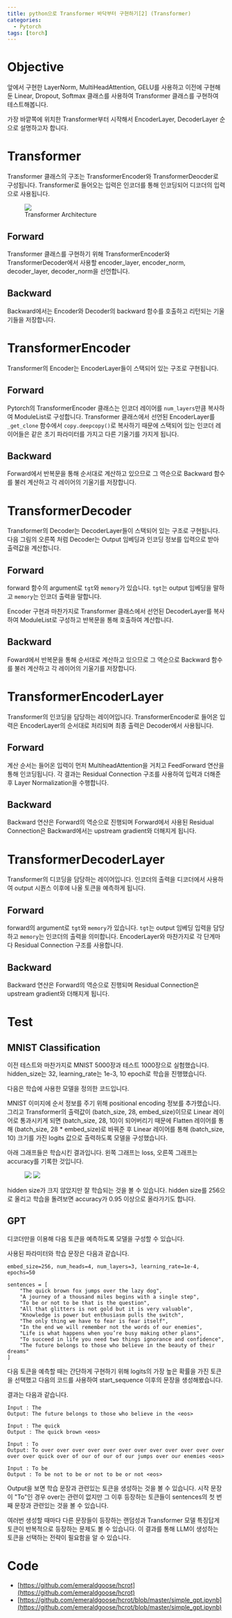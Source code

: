 ```yaml
---
title: python으로 Transformer 바닥부터 구현하기[2] (Transformer)
categories:
  - Pytorch
tags: [torch]
---
```

# Objective
앞에서 구현한 LayerNorm, MultiHeadAttention, GELU를 사용하고 이전에 구현해둔 Linear, Dropout, Softmax 클래스를 사용하여 Transformer 클래스를 구현하여 테스트해봅니다.

가장 바깥쪽에 위치한 Transformer부터 시작해서 EncoderLayer, DecoderLayer 순으로 설명하고자 합니다.

# Transformer
Transformer 클래스의 구조는 TransformerEncoder와 TransformerDeocder로 구성됩니다. Transformer로 들어오는 입력은 인코더를 통해 인코딩되어 디코더의 입력으로 사용됩니다.

<figure>
    <a href="https://drive.google.com/file/d/1gZ0C9THux083GBFOzvyd9J2nuQ2iAdPS/view?usp=sharing"><img src="https://1drv.ms/i/s!AoC6BbMk0S9Qm07_7PVAiXxoixjr?embed=1&width=798&height=1100"></a>
    <figcaption>Transformer Architecture</figcaption>
</figure>

## Forward
Transformer 클래스를 구현하기 위해 TransformerEncoder와 TransformerDecoder에서 사용할 encoder_layer, encoder_norm, decoder_layer, decoder_norm을 선언합니다.

<script src="https://gist.github.com/emeraldgoose/ba48acb781e5437b6585d18d57ecd83e.js"></script>

## Backward
Backward에서는 Encoder와 Decoder의 backward 함수를 호출하고 리턴되는 기울기들을 저장합니다.

<script src="https://gist.github.com/emeraldgoose/a9b4402ce637590185e56919604d6efe.js"></script>

# TransformerEncoder
Transformer의 Encoder는 EncoderLayer들이 스택되어 있는 구조로 구현됩니다.

## Forward
Pytorch의 TransformerEncoder 클래스는 인코더 레이어를 `num_layers`만큼 복사하여 ModuleList로 구성합니다. Transformer 클래스에서 선언된 EncoderLayer를 `_get_clone` 함수에서 `copy.deepcopy()`로 복사하기 때문에 스택되어 있는 인코더 레이어들은 같은 초기 파라미터를 가지고 다른 기울기를 가지게 됩니다.

<script src="https://gist.github.com/emeraldgoose/c3997f35f4a3e76a6da5d697109de5ae.js"></script>

## Backward
Forward에서 반복문을 통해 순서대로 계산하고 있으므로 그 역순으로 Backward 함수를 불러 계산하고 각 레이어의 기울기를 저장합니다.

<script src="https://gist.github.com/emeraldgoose/734b8145dc245a8199e3f3a271081ffe.js"></script>

# TransformerDecoder
Transformer의 Decoder는 DecoderLayer들이 스택되어 있는 구조로 구현됩니다. 다음 그림의 오른쪽 처럼 Decoder는 Output 임베딩과 인코딩 정보를 입력으로 받아 출력값을 계산합니다.

## Forward
forward 함수의 argument로 `tgt`와 `memory`가 있습니다. `tgt`는 output 임베딩을 말하고 `memory`는 인코더 출력을 말합니다.

Encoder 구현과 마찬가지로 Transformer 클래스에서 선언된 DecoderLayer를 복사하여 ModuleList로 구성하고 반복문을 통해 호출하여 계산합니다.

<script src="https://gist.github.com/emeraldgoose/23d416bbbe0732af2d080e7c1aa4f1eb.js"></script>

## Backward
Foward에서 반복문을 통해 순서대로 계산하고 있으므로 그 역순으로 Backward 함수를 불러 계산하고 각 레이어의 기울기를 저장합니다.

<script src="https://gist.github.com/emeraldgoose/52a3b5ed4af3d7a7bbb7606455d9e39c.js"></script>

# TransformerEncoderLayer
Transformer의 인코딩을 담당하는 레이어입니다. TransformerEncoder로 들어온 입력은 EncoderLayer의 순서대로 처리되며 최종 출력은 Decoder에서 사용됩니다.

## Forward
계산 순서는 들어온 입력이 먼저 MultiheadAttention을 거치고 FeedForward 연산을 통해 인코딩됩니다. 각 결과는 Residual Connection 구조를 사용하여 입력과 더해준 후 Layer Normalization을 수행합니다.
<script src="https://gist.github.com/emeraldgoose/511db6e7427152cf747b55f2982e3570.js"></script>

## Backward
Backward 연산은 Forward의 역순으로 진행되며 Forward에서 사용된 Residual Connection은 Backward에서는 upstream gradient와 더해지게 됩니다.
<script src="https://gist.github.com/emeraldgoose/5ce3f68358a1d4c2b1a0b9151981f1e7.js"></script>

# TransformerDecoderLayer
Transformer의 디코딩을 담당하는 레이어입니다. 인코더의 출력을 디코더에서 사용하여 output 시퀀스 이후에 나올 토큰을 예측하게 됩니다.

## Forward
forward의 argument로 `tgt`와 `memory`가 있습니다. `tgt`는 output 임베딩 입력을 담당하고 `memory`는 인코더의 출력을 의미합니다. EncoderLayer와 마찬가지로 각 단계마다 Residual Connection 구조를 사용합니다.

<script src="https://gist.github.com/emeraldgoose/d55c7cf1dda2b952a0e3ac3610f2f84d.js"></script>

## Backward
Backward 연산은 Forward의 역순으로 진행되며 Residual Connection은 upstream gradient와 더해지게 됩니다.

<script src="https://gist.github.com/emeraldgoose/be7a478bcd7b067516a81ca37e4d2239.js"></script>

# Test
## MNIST Classification
이전 테스트와 마찬가지로 MNIST 5000장과 테스트 1000장으로 실험했습니다. hidden_size는 32, learning_rate는 1e-3, 10 epoch로 학습을 진행했습니다.

다음은 학습에 사용한 모델을 정의한 코드입니다.

<script src="https://gist.github.com/emeraldgoose/b998ee81096e78ccc7694291df5f242e.js"></script>

MNIST 이미지에 순서 정보를 주기 위해 positional encoding 정보를 추가했습니다. 그리고 Transformer의 출력값이 (batch_size, 28, embed_size)이므로 Linear 레이어로 통과시키게 되면 (batch_size, 28, 10)이 되어버리기 때문에 Flatten 레이어를 통해 (batch_size, 28 * embed_size)로 바꿔준 후 Linear 레이어를 통해 (batch_size, 10) 크기를 가진 logits 값으로 출력하도록 모델을 구성했습니다.

아래 그래프들은 학습시킨 결과입니다. 왼쪽 그래프는 loss, 오른쪽 그래프는 accuracy를 기록한 것입니다.

<figure class="half">
  <img src="https://1drv.ms/i/s!AoC6BbMk0S9Qm08fTVKlHgRMYqb4?embed=1&width=846&height=833">
  <img src="https://1drv.ms/i/s!AoC6BbMk0S9Qm03PeZKru6RF6coJ?embed=1&width=841&height=833">
</figure>

hidden size가 크지 않았지만 잘 학습되는 것을 볼 수 있습니다. hidden size를 256으로 올리고 학습을 돌려보면 accuracy가 0.95 이상으로 올라가기도 합니다.

## GPT
디코더만을 이용해 다음 토큰을 예측하도록 모델을 구성할 수 있습니다.

<script src="https://gist.github.com/emeraldgoose/e780545e68eac50bcf2b21000ccdd829.js"></script>

사용된 파라미터와 학습 문장은 다음과 같습니다.

```
embed_size=256, num_heads=4, num_layers=3, learning_rate=1e-4, epochs=50
```
```
sentences = [
    "The quick brown fox jumps over the lazy dog",
    "A journey of a thousand miles begins with a single step",
    "To be or not to be that is the question",
    "All that glitters is not gold but it is very valuable",
    "Knowledge is power but enthusiasm pulls the switch",
    "The only thing we have to fear is fear itself",
    "In the end we will remember not the words of our enemies",
    "Life is what happens when you’re busy making other plans",
    "To succeed in life you need two things ignorance and confidence",
    "The future belongs to those who believe in the beauty of their dreams"
]
```

다음 토큰을 예측할 때는 간단하게 구현하기 위해 logits의 가장 높은 확률을 가진 토큰을 선택했고 다음의 코드를 사용하여 start_sequence 이후의 문장을 생성해봤습니다.

<script src="https://gist.github.com/emeraldgoose/02072ada41a9bcc83c962c98693ca3f1.js"></script>

결과는 다음과 같습니다.

```
Input : The
Output: The future belongs to those who believe in the <eos>

Input : The quick
Output : The quick brown <eos>

Input : To
Output: To over over over over over over over over over over over over over over quick over of our of our of our jumps over our enemies <eos>

Input : To be
Output : To be not to be or not to be or not <eos>
```

Output을 보면 학습 문장과 관련있는 토큰을 생성하는 것을 볼 수 있습니다. 시작 문장이 "To"인 경우 over는 관련이 없지만 그 이후 등장하는 토큰들이 sentences의 첫 번째 문장과 관련있는 것을 볼 수 있습니다.

여러번 생성할 때마다 다른 문장들이 등장하는 랜덤성과 Transformer 모델 특징답게 토큰이 반복적으로 등장하는 문제도 볼 수 있습니다. 이 결과를 통해 LLM이 생성하는 토큰을 선택하는 전략이 필요함을 알 수 있습니다.

# Code
- [https://github.com/emeraldgoose/hcrot](https://github.com/emeraldgoose/hcrot)
- [https://github.com/emeraldgoose/hcrot/blob/master/simple_gpt.ipynb](https://github.com/emeraldgoose/hcrot/blob/master/simple_gpt.ipynb)
